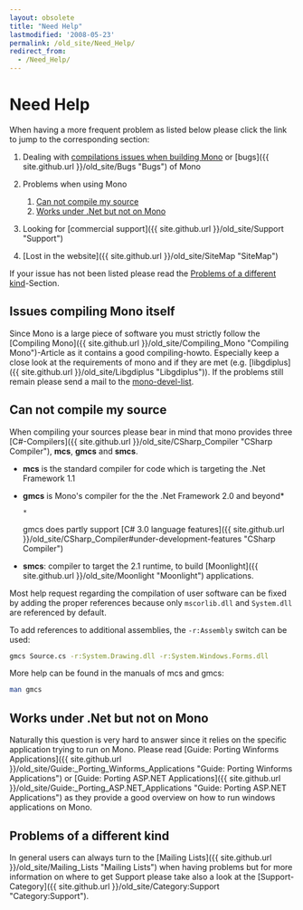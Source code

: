 ```yaml
---
layout: obsolete
title: "Need Help"
lastmodified: '2008-05-23'
permalink: /old_site/Need_Help/
redirect_from:
  - /Need_Help/
---
```


Need Help
=========

 When having a more frequent problem as listed below please click the link to jump to the corresponding section:

1.  Dealing with [compilations issues when building Mono](#issues-compiling-mono-itself) or [bugs]({{ site.github.url }}/old_site/Bugs "Bugs") of Mono
2.  Problems when using Mono
    1.  [Can not compile my source](#can-not-compile-my-source)
    2.  [Works under .Net but not on Mono](#works-under-net-but-not-on-mono)

3.  Looking for [commercial support]({{ site.github.url }}/old_site/Support "Support")
4.  [Lost in the website]({{ site.github.url }}/old_site/SiteMap "SiteMap")

If your issue has not been listed please read the [Problems of a different kind](#problems-of-a-different-kind)-Section.

Issues compiling Mono itself
----------------------------

Since Mono is a large piece of software you must strictly follow the [Compiling Mono]({{ site.github.url }}/old_site/Compiling_Mono "Compiling Mono")-Article as it contains a good compiling-howto. Especially keep a close look at the requirements of mono and if they are met (e.g. [libgdiplus]({{ site.github.url }}/old_site/Libgdiplus "Libgdiplus")). If the problems still remain please send a mail to the [mono-devel-list](http://lists.ximian.com/mailman/listinfo/mono-devel-list).

Can not compile my source
-------------------------

When compiling your sources please bear in mind that mono provides three [C\#-Compilers]({{ site.github.url }}/old_site/CSharp_Compiler "CSharp Compiler"), **mcs**, **gmcs** and **smcs**.

-   **mcs** is the standard compiler for code which is targeting the .Net Framework 1.1
-   **gmcs** is Mono's compiler for the the .Net Framework 2.0 and beyond\*

    ``` nowiki
    *
    ```

    gmcs does partly support [C\# 3.0 language features]({{ site.github.url }}/old_site/CSharp_Compiler#under-development-features "CSharp Compiler")

-   **smcs**: compiler to target the 2.1 runtime, to build [Moonlight]({{ site.github.url }}/old_site/Moonlight "Moonlight") applications.

Most help request regarding the compilation of user software can be fixed by adding the proper references because only `mscorlib.dll` and `System.dll` are referenced by default.

To add references to additional assemblies, the `-r:Assembly` switch can be used:

``` bash
gmcs Source.cs -r:System.Drawing.dll -r:System.Windows.Forms.dll
```

More help can be found in the manuals of mcs and gmcs:

``` bash
man gmcs
```

Works under .Net but not on Mono
--------------------------------

Naturally this question is very hard to answer since it relies on the specific application trying to run on Mono. Please read [Guide: Porting Winforms Applications]({{ site.github.url }}/old_site/Guide:_Porting_Winforms_Applications "Guide: Porting Winforms Applications") or [Guide: Porting ASP.NET Applications]({{ site.github.url }}/old_site/Guide:_Porting_ASP.NET_Applications "Guide: Porting ASP.NET Applications") as they provide a good overview on how to run windows applications on Mono.

Problems of a different kind
----------------------------

In general users can always turn to the [Mailing Lists]({{ site.github.url }}/old_site/Mailing_Lists "Mailing Lists") when having problems but for more information on where to get Support please take also a look at the [Support-Category]({{ site.github.url }}/old_site/Category:Support "Category:Support").

